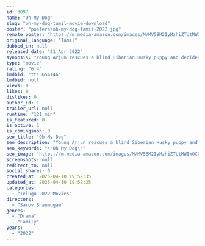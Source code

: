 ```yaml
---
id: 3097
name: "Oh My Dog"
slug: "oh-my-dog-tamil-movie-download"
poster: "posters/oh-my-dog-tamil-2022.jpg"
remote_poster: "https://m.media-amazon.com/images/M/MV5BM2IyMzhiZTUtMWIxOC00YmJhLTgwNWEtYWQ1YjU4ZmUzNzA1XkEyXkFqcGc@._V1_SX300.jpg"
original_language: "Tamil"
dubbed_in: null
released_date: "21 Apr 2022"
synopsis: "Young Arjun rescues a blind Siberian Husky puppy and decides to train him for a competition with his father and grandfather."
type: "movie"
rating: "6.4"
imdbid: "tt13654146"
tmdbid: null
views: 0
likes: 0
dislikes: 0
author_id: 1
trailer_url: null
runtime: "121 min"
is_featured: 0
is_active: 1
is_comingsoon: 0
seo_title: "Oh My Dog"
seo_description: "Young Arjun rescues a blind Siberian Husky puppy and decides to train him for a competition with his father and grandfather."
seo_keywords: "\"Oh My Dog\""
seo_image: "https://m.media-amazon.com/images/M/MV5BM2IyMzhiZTUtMWIxOC00YmJhLTgwNWEtYWQ1YjU4ZmUzNzA1XkEyXkFqcGc@._V1_SX300.jpg"
screenshots: null
redirect_to: null
social_shares: 0
created_at: 2025-04-10 19:52:35
updated_at: 2025-04-10 19:52:35
categories:
  - "Telugu 2022 Movies"
directors:
  - "Sarov Shanmugam"
genres:
  - "Drama"
  - "Family"
years:
  - "2022"
---
```

